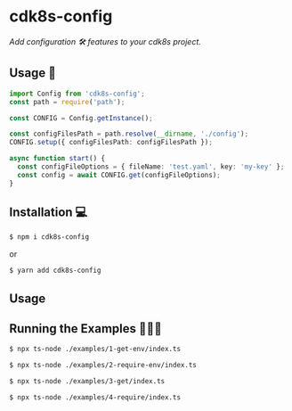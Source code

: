 # cdk8s-config

*Add configuration 🛠 features to your cdk8s project.*

## Usage 👀

```ts
import Config from 'cdk8s-config';
const path = require('path');

const CONFIG = Config.getInstance();

const configFilesPath = path.resolve(__dirname, './config');
CONFIG.setup({ configFilesPath: configFilesPath });

async function start() {
  const configFileOptions = { fileName: 'test.yaml', key: 'my-key' };
  const config = await CONFIG.get(configFileOptions);
}
```

## Installation 💻

```sh
$ npm i cdk8s-config
```

or

```sh
$ yarn add cdk8s-config
```

## Usage

## Running the Examples 🏃🏽‍♀️

```sh
$ npx ts-node ./examples/1-get-env/index.ts

$ npx ts-node ./examples/2-require-env/index.ts

$ npx ts-node ./examples/3-get/index.ts

$ npx ts-node ./examples/4-require/index.ts
```


